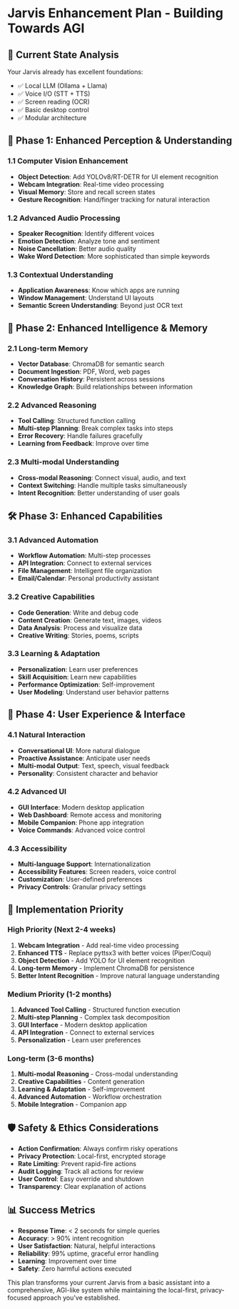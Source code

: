 # Jarvis Enhancement Plan - Building Towards AGI

## 🎯 Current State Analysis
Your Jarvis already has excellent foundations:
- ✅ Local LLM (Ollama + Llama)
- ✅ Voice I/O (STT + TTS)
- ✅ Screen reading (OCR)
- ✅ Basic desktop control
- ✅ Modular architecture

## 🚀 Phase 1: Enhanced Perception & Understanding

### 1.1 Computer Vision Enhancement
- **Object Detection**: Add YOLOv8/RT-DETR for UI element recognition
- **Webcam Integration**: Real-time video processing
- **Visual Memory**: Store and recall screen states
- **Gesture Recognition**: Hand/finger tracking for natural interaction

### 1.2 Advanced Audio Processing
- **Speaker Recognition**: Identify different voices
- **Emotion Detection**: Analyze tone and sentiment
- **Noise Cancellation**: Better audio quality
- **Wake Word Detection**: More sophisticated than simple keywords

### 1.3 Contextual Understanding
- **Application Awareness**: Know which apps are running
- **Window Management**: Understand UI layouts
- **Semantic Screen Understanding**: Beyond just OCR text

## 🧠 Phase 2: Enhanced Intelligence & Memory

### 2.1 Long-term Memory
- **Vector Database**: ChromaDB for semantic search
- **Document Ingestion**: PDF, Word, web pages
- **Conversation History**: Persistent across sessions
- **Knowledge Graph**: Build relationships between information

### 2.2 Advanced Reasoning
- **Tool Calling**: Structured function calling
- **Multi-step Planning**: Break complex tasks into steps
- **Error Recovery**: Handle failures gracefully
- **Learning from Feedback**: Improve over time

### 2.3 Multi-modal Understanding
- **Cross-modal Reasoning**: Connect visual, audio, and text
- **Context Switching**: Handle multiple tasks simultaneously
- **Intent Recognition**: Better understanding of user goals

## 🛠️ Phase 3: Enhanced Capabilities

### 3.1 Advanced Automation
- **Workflow Automation**: Multi-step processes
- **API Integration**: Connect to external services
- **File Management**: Intelligent file organization
- **Email/Calendar**: Personal productivity assistant

### 3.2 Creative Capabilities
- **Code Generation**: Write and debug code
- **Content Creation**: Generate text, images, videos
- **Data Analysis**: Process and visualize data
- **Creative Writing**: Stories, poems, scripts

### 3.3 Learning & Adaptation
- **Personalization**: Learn user preferences
- **Skill Acquisition**: Learn new capabilities
- **Performance Optimization**: Self-improvement
- **User Modeling**: Understand user behavior patterns

## 🎨 Phase 4: User Experience & Interface

### 4.1 Natural Interaction
- **Conversational UI**: More natural dialogue
- **Proactive Assistance**: Anticipate user needs
- **Multi-modal Output**: Text, speech, visual feedback
- **Personality**: Consistent character and behavior

### 4.2 Advanced UI
- **GUI Interface**: Modern desktop application
- **Web Dashboard**: Remote access and monitoring
- **Mobile Companion**: Phone app integration
- **Voice Commands**: Advanced voice control

### 4.3 Accessibility
- **Multi-language Support**: Internationalization
- **Accessibility Features**: Screen readers, voice control
- **Customization**: User-defined preferences
- **Privacy Controls**: Granular privacy settings

## 🔧 Implementation Priority

### High Priority (Next 2-4 weeks)
1. **Webcam Integration** - Add real-time video processing
2. **Enhanced TTS** - Replace pyttsx3 with better voices (Piper/Coqui)
3. **Object Detection** - Add YOLO for UI element recognition
4. **Long-term Memory** - Implement ChromaDB for persistence
5. **Better Intent Recognition** - Improve natural language understanding

### Medium Priority (1-2 months)
1. **Advanced Tool Calling** - Structured function execution
2. **Multi-step Planning** - Complex task decomposition
3. **GUI Interface** - Modern desktop application
4. **API Integration** - Connect to external services
5. **Personalization** - Learn user preferences

### Long-term (3-6 months)
1. **Multi-modal Reasoning** - Cross-modal understanding
2. **Creative Capabilities** - Content generation
3. **Learning & Adaptation** - Self-improvement
4. **Advanced Automation** - Workflow orchestration
5. **Mobile Integration** - Companion app

## 🛡️ Safety & Ethics Considerations
- **Action Confirmation**: Always confirm risky operations
- **Privacy Protection**: Local-first, encrypted storage
- **Rate Limiting**: Prevent rapid-fire actions
- **Audit Logging**: Track all actions for review
- **User Control**: Easy override and shutdown
- **Transparency**: Clear explanation of actions

## 📊 Success Metrics
- **Response Time**: < 2 seconds for simple queries
- **Accuracy**: > 90% intent recognition
- **User Satisfaction**: Natural, helpful interactions
- **Reliability**: 99% uptime, graceful error handling
- **Learning**: Improvement over time
- **Safety**: Zero harmful actions executed

This plan transforms your current Jarvis from a basic assistant into a comprehensive, AGI-like system while maintaining the local-first, privacy-focused approach you've established.
